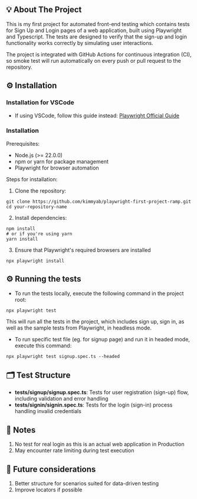 ## 💡 About The Project
This is my first project for automated front-end testing which contains tests for Sign Up and Login pages of a web application, built using Playwright and Typescript. The tests are designed to verify that the sign-up and login functionality works correctly by simulating user interactions.

The project is integrated with GitHub Actions for continuous integration (CI), so smoke test will run automatically on every push or pull request to the repository.

## ⚙️ Installation
### Installation for VSCode
- If using VSCode, follow this guide instead: [Playwright Official Guide](https://playwright.dev/docs/getting-started-vscode)


### Installation
Prerequisites:
- Node.js (>= 22.0.0)
- npm or yarn for package management
- Playwright for browser automation


Steps for installation:
1. Clone the repository:
```
git clone https://github.com/kimmyab/playwright-first-project-ramp.git
cd your-repository-name
```
2. Install dependencies:
```
npm install
# or if you're using yarn
yarn install
```
3. Ensure that Playwright's required browsers are installed
```
npx playwright install
```

## ⚙️ Running the tests
- To run the tests locally, execute the following command in the project root:
```
npx playwright test
```
This will run all the tests in the project, which includes sign up, sign in, as well as the sample tests from Playwright, in headless mode.

- To run specific test file (eg. for signup page) and run it in headed mode, execute this command:
```
npx playwright test signup.spec.ts --headed
```

## 🗂️ Test Structure
- **tests/signup/signup.spec.ts**: Tests for user registration (sign-up) flow, including validation and error handling
- **tests/signin/signin.spec.ts**: Tests for the login (sign-in) process handling invalid credentials

## 📝 Notes
1. No test for real login as this is an actual web application in Production
2. May encounter rate limiting during test execution

## 📘 Future considerations
1. Better structure for scenarios suited for data-driven testing
2. Improve locators if possible
